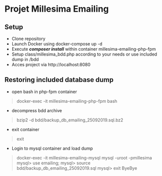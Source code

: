 # Projet Millesima Emailing
## Setup
- Clone repository
- Launch Docker using docker-compose up -d
- Execute _**composer install**_ within container millesima-emailing-php-fpm
- Setup class/millesima_bdd.php according to your needs or use included dump in /bdd
- Acces project via http://localhost:8080

## Restoring included database dump
- open bash in php-fpm container
> docker-exec -it millesima-emailing-php-fpm bash

- decompress bdd archive
> bzip2 -d bdd/backup_db_emailing_25092019.sql.bz2

- exit container
>  exit

- Login to mysql container and load dump

> docker-exec -it millesima-emailing-mysql mysql -uroot -pmillesima
mysql> use emailing;
mysql> source bdd/backup_db_emailing_25092019.sql
mysql> exit
ByeBye